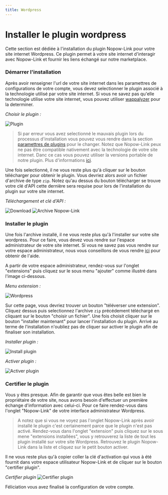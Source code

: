 ```yaml
---
title: Wordpress
---
```


# Installer le plugin wordpress

Cette section est dédiée à l'installation du plugin Nopow-Link pour votre site internet Wordpress. Ce plugin permet à votre site internet d'interagir avec Nopow-Link et fournir les liens échangé sur notre marketplace.

### Démarrer l'installation

Après avoir renseigner l'url de votre site internet dans les paramettres de configurations de votre compte, vous devez selectionner le plugin associé à la technologie utilisé par votre site internet. Si vous ne savez pas qu'elle technologie utilise votre site internet, vous pouvez utiliser [wappalyzer](https://www.wappalyzer.com/) pour la determiner.

*Choisir le plugin :*

![Plugin](https://i.imgur.com/0YdDCcM.png)


> Si par erreur vous avez selectionné le mauvais plugin lors du processus d'installation vous pouvez vous rendre dans la section [paramettres de plugins](https://www.nopow-link.com/fr/app/plugins/) pour le changer. Notez que Nopow-Link peux ne pas être compatible nativement avec la technologie de votre site internet. Danc ce cas vous pouvez utiliser la versions portable de notre plugin. Plus d'informations [ici](../version_portable.md).

Une fois selectionné, il ne vous reste plus qu'à cliquer sur le bouton télécharger pour obtenir le plugin. Vous devriez alors avoir un fichier d'archive de type `zip`. Notez qu'au dessus du bouton télécharger se trouve votre clé d'API cette dernière sera requise pour lors de l'installation du plugin sur votre site internet.

*Téléchargement et clé d'API :*

![Download](https://i.imgur.com/3XOJLyK.png)
![Archive Nopow-Link](https://i.imgur.com/uk4vKW8.png)


### Installer le plugin

Une fois l'archive installé, il ne vous reste plus qu'à l'installer sur votre site wordpress. Pour ce faire, vous devez vous rendre sur l'espace administrateur de votre site internet. Si vous ne savez pas vous rendre sur votre espace administrateur, nous vous conseillons de vous rendre [ici](https://web-tutos.com/comment-se-connecter-a-ladmin-wordpress/) pour obtenir de l'aide.

A partir de votre espace administrateur, rendez-vous sur l'onglet "extensions" puis cliquez sur le sous menu "ajouter" comme illustré dans l'image ci-dessous.

*Menu extension :*

![Wordpress](https://i.imgur.com/bzYdxly.png)


Sur cette page, vous devriez trouver un bouton "téléverser une extension". Cliquez dessus puis selectionnez l'archive `zip` précédement téléchargé en cliquant sur le bouton "choisir un fichier". Une fois choisit cliquer sur le bouton "installer maintenant" pour lancer l'installation du plugin. Arrivé au terme de l'installation n'oubliez pas de cliquer sur activer le plugin afin de finaliser son installation.

*Installer plugin :*

![Install plugin](https://i.imgur.com/RSUpQ9x.png)

*Activer plugin :*

![Activer plugin](https://i.imgur.com/E2T7d38.png)


### Certifier le plugin

Vous y êtes presque. Afin de garantir que vous êtes belle est bien le propriétaire de votre site, nous avons besoin d'effectuer un première échange d'information avec celui-ci. Pour ce faire rendez-vous dans l'onglet "Nopow-Link" de votre interface administrateur Wordpress.

> A notez que si vous ne voyez pas l'onglet Nopow-Link après avoir installé le plugin c'est certainement parce que le plugin n'est pas activé. Rendez-vous dans l'onglet "extension" puis cliquez sur le sous mene "extensions installées", vous y retrouverez la liste de tout les plugin installé sur votre site Wordpress. Retrouvez le plugin Nopow-Link dans la liste et cliquez sur le petit bouton activer.

Il ne vous reste plus qu'à copier coller la clé d'activation qui vous à été fournit dans votre espace utilisateur Nopow-Link et de cliquer sur le bouton "certifier plugin".

*Certifier plugin*
![Certifier plugin](https://i.imgur.com/i1nLJg9.png)


Féliciation vous avez finalisé la configuration de votre compte.
